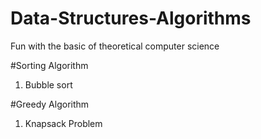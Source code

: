 # Data-Structures-Algorithms
Fun with the basic of theoretical computer science

#Sorting Algorithm
1. Bubble sort 

#Greedy Algorithm
1. Knapsack Problem
